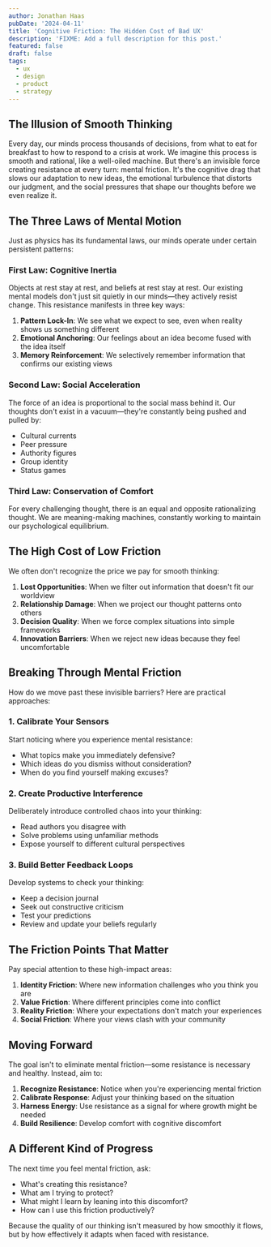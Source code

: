 ```yaml
---
author: Jonathan Haas
pubDate: '2024-04-11'
title: 'Cognitive Friction: The Hidden Cost of Bad UX'
description: 'FIXME: Add a full description for this post.'
featured: false
draft: false
tags:
  - ux
  - design
  - product
  - strategy
---
```


## The Illusion of Smooth Thinking

Every day, our minds process thousands of decisions, from what to eat for
breakfast to how to respond to a crisis at work. We imagine this process is
smooth and rational, like a well-oiled machine. But there's an invisible force
creating resistance at every turn: mental friction. It's the cognitive drag that
slows our adaptation to new ideas, the emotional turbulence that distorts our
judgment, and the social pressures that shape our thoughts before we even
realize it.

## The Three Laws of Mental Motion

Just as physics has its fundamental laws, our minds operate under certain
persistent patterns:

### First Law: Cognitive Inertia

Objects at rest stay at rest, and beliefs at rest stay at rest. Our existing
mental models don't just sit quietly in our minds—they actively resist change.
This resistance manifests in three key ways:

1. **Pattern Lock-In**: We see what we expect to see, even when reality shows us
   something different
1. **Emotional Anchoring**: Our feelings about an idea become fused with the
   idea itself
1. **Memory Reinforcement**: We selectively remember information that confirms
   our existing views

### Second Law: Social Acceleration

The force of an idea is proportional to the social mass behind it. Our thoughts
don't exist in a vacuum—they're constantly being pushed and pulled by:

- Cultural currents
- Peer pressure
- Authority figures
- Group identity
- Status games

### Third Law: Conservation of Comfort

For every challenging thought, there is an equal and opposite rationalizing
thought. We are meaning-making machines, constantly working to maintain our
psychological equilibrium.

## The High Cost of Low Friction

We often don't recognize the price we pay for smooth thinking:

1. **Lost Opportunities**: When we filter out information that doesn't fit our
   worldview
1. **Relationship Damage**: When we project our thought patterns onto others
1. **Decision Quality**: When we force complex situations into simple frameworks
1. **Innovation Barriers**: When we reject new ideas because they feel
   uncomfortable

## Breaking Through Mental Friction

How do we move past these invisible barriers? Here are practical approaches:

### 1. Calibrate Your Sensors

Start noticing where you experience mental resistance:

- What topics make you immediately defensive?
- Which ideas do you dismiss without consideration?
- When do you find yourself making excuses?

### 2. Create Productive Interference

Deliberately introduce controlled chaos into your thinking:

- Read authors you disagree with
- Solve problems using unfamiliar methods
- Expose yourself to different cultural perspectives

### 3. Build Better Feedback Loops

Develop systems to check your thinking:

- Keep a decision journal
- Seek out constructive criticism
- Test your predictions
- Review and update your beliefs regularly

## The Friction Points That Matter

Pay special attention to these high-impact areas:

1. **Identity Friction**: Where new information challenges who you think you are
1. **Value Friction**: Where different principles come into conflict
1. **Reality Friction**: Where your expectations don't match your experiences
1. **Social Friction**: Where your views clash with your community

## Moving Forward

The goal isn't to eliminate mental friction—some resistance is necessary and
healthy. Instead, aim to:

1. **Recognize Resistance**: Notice when you're experiencing mental friction
1. **Calibrate Response**: Adjust your thinking based on the situation
1. **Harness Energy**: Use resistance as a signal for where growth might be
   needed
1. **Build Resilience**: Develop comfort with cognitive discomfort

## A Different Kind of Progress

The next time you feel mental friction, ask:

- What's creating this resistance?
- What am I trying to protect?
- What might I learn by leaning into this discomfort?
- How can I use this friction productively?

Because the quality of our thinking isn't measured by how smoothly it flows, but
by how effectively it adapts when faced with resistance.
